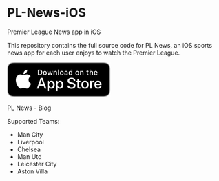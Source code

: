 # PL-News-iOS
Premier League News app in iOS

This repository contains the full source code for PL News, an iOS sports news app for each user enjoys to watch the Premier League.

![Download PL News on the App Store](Screenshots/app_store_connect_badge.svg)

PL News - Blog

Supported Teams:
- Man City
- Liverpool
- Chelsea
- Man Utd
- Leicester City
- Aston Villa
